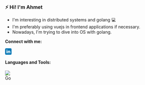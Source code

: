 ### ⚡️ Hi! I'm Ahmet

  - I'm interesting in distributed systems and golang 💻
  - I'm preferably using vuejs in frontend applications if necessary.
  - Nowadays, I'm trying to dive into OS with golang.

**Connect with me:**

<a href="https://www.linkedin.com/in/ahmet-z%C3%BCmbero%C4%9Flu-565679175/">
  <img align="left" alt="Ahmet Zumberoglu Linkdin" width="21px" src="https://raw.githubusercontent.com/edent/SuperTinyIcons/099dc12b59179d07d534069bc8551718f786d91a/images/svg/linkedin.svg" />
</a>

<br />

#### Languages and Tools:

<img align="left" alt="Go" width="26px" src="https://user-images.githubusercontent.com/3613230/41752586-476b0b24-7596-11e8-95fe-8fd3faa21e8a.png" />

